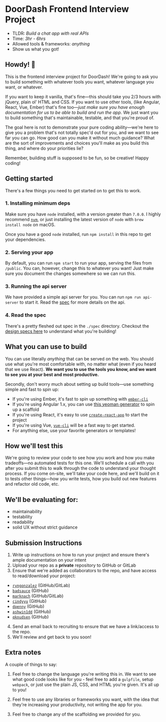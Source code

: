 # DoorDash Frontend Interview Project
* TLDR: *Build a chat app with real APIs*
* Time: *3hr - 6hrs*
* Allowed tools & frameworks: *anything*
* Show us what you got!

## Howdy! 👋  

This is the frontend interview project for DoorDash! We're going to ask you to build something with whatever tools you want, whatever language you want, or whatever.

If you want to keep it vanilla, that's fine—this should take you 2/3 hours with jQuery, plain ol' HTML and CSS. If you want to use other tools, (like Angular, React, Vue, Ember) that's fine too—*just make sure you have enough documentation for us to be able to build and run the app*. We just want you to build something that's maintainable, testable, and that you're proud of.

The goal here is not to demonstrate your pure coding ability—we're here to give you a problem that's not totally spec'd out for you, and we want to see far you can go. How good can you make it without much guidance? What are the sort of improvements and choices you'll make as you build this thing, and where do your priorities lie?

Remember, building stuff is supposed to be fun, so be creative! Happy coding!

## Getting started
There's a few things you need to get started on to get this to work.

### 1. Installing minimum deps
Make sure you have `node` installed, with a version greater than `7.0.0`. I highly recommend [`nvm`](https://github.com/creationix/nvm), or just installing the latest version of `node` with `brew install node` on macOS.

Once you have a good `node` installed, run `npm install` in this repo to get your dependencies.

### 2. Serving your app
By default, you can run `npm start` to run your app, serving the files from `/public`. You can, however, change this to whatever you want! Just make sure you document the changes somewhere so we can run this.

### 3. Running the api server
We have provided a simple api server for you. You can run `npm run api-server` to start it. Read the [spec](./spec/api-endpoints.md) for more details on the api.

### 4. Read the spec
There's a pretty fleshed out spec in the `./spec` directory. Checkout the [design specs here](./spec/designs/detailed-design-specs.md) to understand what you're building!

## What you can use to build
You can use literally _anything_ that can be served on the web. You should use what you're most comfortable with, no matter what (even if you heard that we use React). **We want you to use the tools you know, and we want to see you at your best and most productive.** 

Secondly, don't worry much about setting up build tools—use something simple and fast to spin up:
* If you're using Ember, it's fast to spin up something with [`ember-cli`](https://ember-cli.com/)
* If you're using Angular 1.x, you can use [this yeoman generator](https://github.com/yeoman/generator-angular) to spin up a scaffold
* If you're using React, it's easy to use [`create-react-app`](https://github.com/facebookincubator/create-react-app) to start the project
* If you're using Vue, [`vue-cli`](https://github.com/vuejs/vue-cli) will be a fast way to get started.
* For anything else, use your favorite generators or templates!

## How we'll test this
We're going to review your code to see how you work and how you make tradeoffs—no automated tests for this one. We'll schedule a call with you after you submit this to walk through the code to understand your thought process. If you come on-site, we'll take your code here, and we'll build on it to tests other things—how you write tests, how you build out new features and refactor old code, etc.

## We'll be evaluating for:
* maintainability
* testability
* readability
* solid UX without strict guidance

## Submission Instructions
1. Write up instructions on how to run your project and ensure there's ample documentation on your intent
2. Upload your repo as a **private** repository to GitHub or GitLab
3. Ensure that we're added as collaborators to the repo, and have access to read/download your project:
  * [`ryngonzalez`](github.com/ryngonzalez) (GitHub/GitLab)
  * [`badsauce`](github.com/badsauce) (GitHub)
  * [`marknach`](github.com/marknach) (GitHub/GitLab)
  * [`cindyyu`](github.com/cindyyu) (GitHub)
  * [`dpenny`](github.com/dpenny) (GitHub)
  * [`ashwin1dd`](github.com/ashwin1dd) (GitHub)
  * [`qknudsen`](github.com/qknudsen) (GitHub)
4. Send an email back to recruiting to ensure that we have a link/access to the repo.
5. We'll review and get back to you soon!

## Extra notes

A couple of things to say:

1. Feel free to change the language you're writing this in. We want to see what good code looks like for you - feel free to add a `gulpfile`, setup `webpack`, or just use the plain JS, CSS, and HTML you're given. It's all up to you!

2. Feel free to use any libraries or frameworks you want, with the idea that they're increasing your productivity, not writing the app for you.

3. Feel free to change any of the scaffolding we provided for you.
